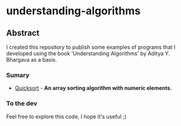 # understanding-algorithms

## Abstract

<p>
I created this repository to publish some examples of programs that I developed
  using the book 'Understanding Algorithms' by Aditya Y. Bhargava as a basis.
</p>

### Sumary

<ul>
  <li><a href="https://github.com/Alanjoose/understanding-algorithms/blob/master/quicksort.js">Quicksort</a> - <b>An array sorting algorithm with numeric elements.</b></li>
</ul>

### To the dev

<p>
  Feel free to explore this code, I hope it's useful ;)
</p>
